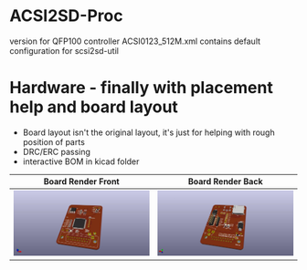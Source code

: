 # ACSI2SD-Proc
version for QFP100 controller
ACSI0123_512M.xml contains default configuration for scsi2sd-util

# Hardware - finally with placement help and board layout

- Board layout isn't the original layout, it's just for helping with rough position of parts
- DRC/ERC passing
- interactive BOM in kicad folder

Board Render Front           |  Board Render Back
:-------------------------:|:-------------------------:
![Board Render Front](assets/pcb_top.jpg "Board Render Front") | ![Board Render Back](assets/pcb_bottom.jpg "Board Render Back")

